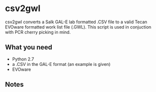 # csv2gwl
csv2gwl converts a Salk GAL-E lab formatted .CSV file to a valid Tecan EVOware formatted work list file (.GWL). This script is used in conjuction with PCR cherry picking in mind.

## What you need
- Python 2.7
- a .CSV in the GAL-E format (an example is given)
- EVOware

## Notes